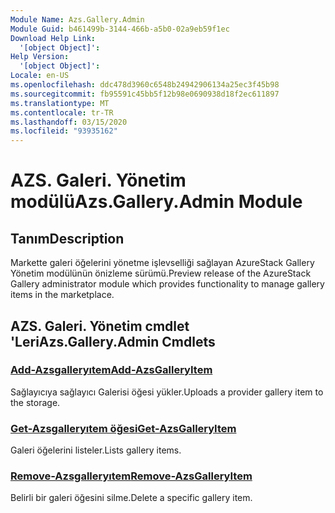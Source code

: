 ```yaml
---
Module Name: Azs.Gallery.Admin
Module Guid: b461499b-3144-466b-a5b0-02a9eb59f1ec
Download Help Link:
  '[object Object]': 
Help Version:
  '[object Object]': 
Locale: en-US
ms.openlocfilehash: ddc478d3960c6548b24942906134a25ec3f45b98
ms.sourcegitcommit: fb95591c45bb5f12b98e0690938d18f2ec611897
ms.translationtype: MT
ms.contentlocale: tr-TR
ms.lasthandoff: 03/15/2020
ms.locfileid: "93935162"
---
```

# <span data-ttu-id="637fb-101">AZS. Galeri. Yönetim modülü</span><span class="sxs-lookup"><span data-stu-id="637fb-101">Azs.Gallery.Admin Module</span></span>
## <span data-ttu-id="637fb-102">Tanım</span><span class="sxs-lookup"><span data-stu-id="637fb-102">Description</span></span>
<span data-ttu-id="637fb-103">Markette galeri öğelerini yönetme işlevselliği sağlayan AzureStack Gallery Yönetim modülünün önizleme sürümü.</span><span class="sxs-lookup"><span data-stu-id="637fb-103">Preview release of the AzureStack Gallery administrator module which provides functionality to manage gallery items in the marketplace.</span></span>

## <span data-ttu-id="637fb-104">AZS. Galeri. Yönetim cmdlet 'Leri</span><span class="sxs-lookup"><span data-stu-id="637fb-104">Azs.Gallery.Admin Cmdlets</span></span>
### [<span data-ttu-id="637fb-105">Add-Azsgalleryıtem</span><span class="sxs-lookup"><span data-stu-id="637fb-105">Add-AzsGalleryItem</span></span>](Add-AzsGalleryItem.md)
<span data-ttu-id="637fb-106">Sağlayıcıya sağlayıcı Galerisi öğesi yükler.</span><span class="sxs-lookup"><span data-stu-id="637fb-106">Uploads a provider gallery item to the storage.</span></span>

### [<span data-ttu-id="637fb-107">Get-Azsgalleryıtem öğesi</span><span class="sxs-lookup"><span data-stu-id="637fb-107">Get-AzsGalleryItem</span></span>](Get-AzsGalleryItem.md)
<span data-ttu-id="637fb-108">Galeri öğelerini listeler.</span><span class="sxs-lookup"><span data-stu-id="637fb-108">Lists gallery items.</span></span>

### [<span data-ttu-id="637fb-109">Remove-Azsgalleryıtem</span><span class="sxs-lookup"><span data-stu-id="637fb-109">Remove-AzsGalleryItem</span></span>](Remove-AzsGalleryItem.md)
<span data-ttu-id="637fb-110">Belirli bir galeri öğesini silme.</span><span class="sxs-lookup"><span data-stu-id="637fb-110">Delete a specific gallery item.</span></span>

